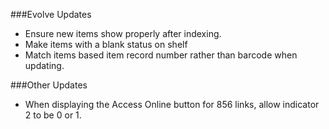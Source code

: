 ###Evolve Updates
- Ensure new items show properly after indexing. 
- Make items with a blank status on shelf
- Match items based item record number rather than barcode when updating. 

###Other Updates
- When displaying the Access Online button for 856 links, allow indicator 2 to be 0 or 1.